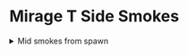 # Mirage T Side Smokes

<details><summary>Mid smokes from spawn</summary><ul style="list-style-type:none;">
    <li><details><summary>Window smoke</summary>
        Hold 'D' and jumpthrow

![Location](./images/T-to-Window/location.png)
![Look](./images/T-to-Window/look.png)
![Lineup](./images/T-to-Window/lineup.png)
    </details></li>
</ul></details>